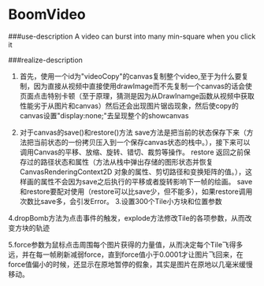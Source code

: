 # BoomVideo
###use-description
A video can burst into many min-square when you click it

###realize-description

1. 首先，使用一个id为"videoCopy"的canvas复制整个video,至于为什么要复制，因为直接从视频中直接使用drawImage而不先复制一个canvas的话会使页面点击特别卡顿（至于原理，猜测是因为从DrawInamge函数从视频中获取性能劣于从图片和canvas）然后还会出现图片锯齿现象，然后使copy的canvas设置"display:none;"去呈现整个的showcanvas

2. 对于canvas的save()和restore()方法
  save方法是把当前的状态保存下来（方法把当前状态的一份拷贝压入到一个保存canvas状态的栈中。），接下来可以调用Canvas的平移、放缩、旋转、错切、裁剪等操作。
  restore 返回之前保存过的路径状态和属性（方法从栈中弹出存储的图形状态并恢复 CanvasRenderingContext2D 对象的属性、剪切路径和变换矩阵的值。），这样画的属性不会因为save之后执行的平移或者旋转影响下一帧的绘画。
  save和restore要配对使用（restore可以比save少，但不能多），如果restore调用次数比save多，会引发Error。
 3.设置300个Tile小方块和位置参数
 
 4.dropBomb方法为点击事件的触发，explode方法修改Tile的各项参数，从而改变方块的轨迹
 
 5.force参数为鼠标点击周围每个图片获得的力量值，从而决定每个Tile飞得多远，并在每一帧刷新减弱force，直到force值小于0.0001才让图片飞回来，在force值偏小的时候，还显示在原地暂停的假象，其实是图片在原地以几毫米缓慢移动。
 
 
